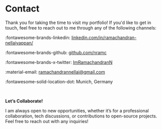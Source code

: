# Contact

Thank you for taking the time to visit my portfolio! If you'd like to get in touch, feel free to reach out to me through
any of the following channels:

:fontawesome-brands-linkedin:
[linkedin.com/in/ramachandran-nellaiyappan/](https://www.linkedin.com/in/ramachandran-nellaiyappan)

:fontawesome-brands-github:
[github.com/nramc](https://github.com/nramc)

:fontawesome-brands-x-twitter:
[ImRamachandranN](https://x.com/ImRamachandranN)

:material-email:
[ramachandrannellai@gmail.com](mailto:ramachandrannellai@gmail.com)

:fontawesome-solid-location-dot: Munich, Germany

<br />

**Let’s Collaborate!**

I am always open to new opportunities, whether it’s for a professional collaboration, tech discussions, or contributions
to open-source projects. Feel free to reach out with any inquiries!
